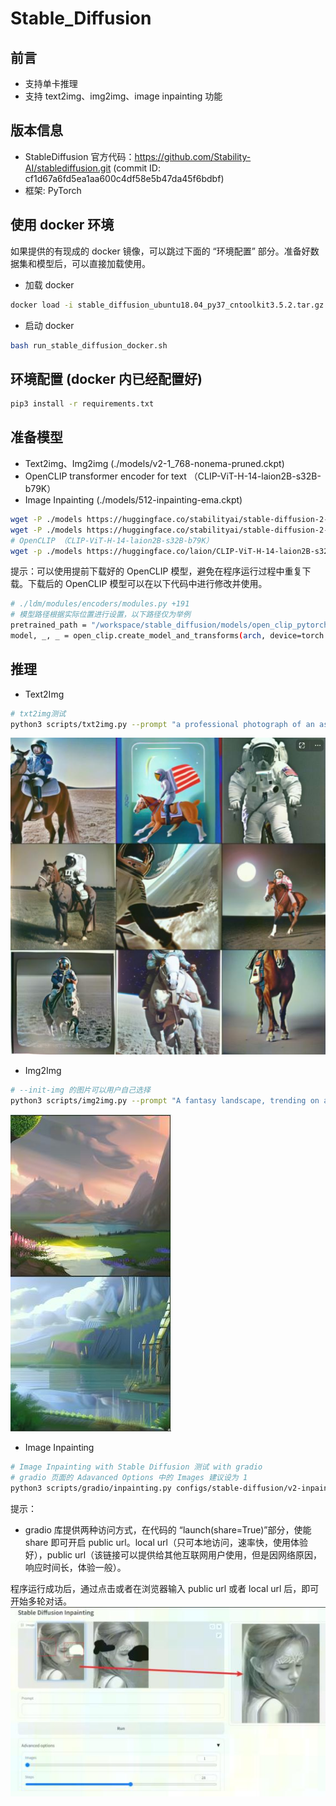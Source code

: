 # Stable_Diffusion
## 前言
- 支持单卡推理
- 支持 text2img、img2img、image inpainting 功能

## 版本信息
- StableDiffusion 官方代码：https://github.com/Stability-AI/stablediffusion.git (commit ID: cf1d67a6fd5ea1aa600c4df58e5b47da45f6bdbf)
- 框架: PyTorch

## 使用 docker 环境
如果提供的有现成的 docker 镜像，可以跳过下面的 “环境配置” 部分。准备好数据集和模型后，可以直接加载使用。
- 加载 docker
```bash
docker load -i stable_diffusion_ubuntu18.04_py37_cntoolkit3.5.2.tar.gz
```
- 启动 docker
```bash
bash run_stable_diffusion_docker.sh
```

## 环境配置 (docker 内已经配置好)
```bash
pip3 install -r requirements.txt
```

## 准备模型
- Text2img、Img2img (./models/v2-1_768-nonema-pruned.ckpt) 
- OpenCLIP transformer encoder for text （CLIP-ViT-H-14-laion2B-s32B-b79K）
- Image Inpainting (./models/512-inpainting-ema.ckpt)
```bash
wget -P ./models https://huggingface.co/stabilityai/stable-diffusion-2-1/resolve/main/v2-1_768-nonema-pruned.ckpt
wget -P ./models https://huggingface.co/stabilityai/stable-diffusion-2-inpainting/resolve/main/512-inpainting-ema.ckpt
# OpenCLIP （CLIP-ViT-H-14-laion2B-s32B-b79K）
wget -p ./models https://huggingface.co/laion/CLIP-ViT-H-14-laion2B-s32B-b79K/resolve/main/open_clip_pytorch_model.bin
```
提示：可以使用提前下载好的 OpenCLIP 模型，避免在程序运行过程中重复下载。下载后的 OpenCLIP 模型可以在以下代码中进行修改并使用。  
```bash
# ./ldm/modules/encoders/modules.py +191
# 模型路径根据实际位置进行设置，以下路径仅为举例
pretrained_path = "/workspace/stable_diffusion/models/open_clip_pytorch_model.bin"
model, _, _ = open_clip.create_model_and_transforms(arch, device=torch.device('cpu'), pretrained=pretrained_path)
```

## 推理
- Text2Img
```bash
# txt2img测试
python3 scripts/txt2img.py --prompt "a professional photograph of an astronaut riding a horse" --ckpt ./models/v2-1_768-nonema-pruned.ckpt --config configs/stable-diffusion/v2-inference-v.yaml --device mlu
```
![推理结果1](./sample_imgs/text2img.jpg)

- Img2Img
```bash
# --init-img 的图片可以用户自己选择
python3 scripts/img2img.py --prompt "A fantasy landscape, trending on artstation" --init-img ./outputs/txt2img-samples/samples/00003.png --strength 0.8 --ckpt ./models/v2-1_768-nonema-pruned.ckpt --config configs/stable-diffusion/v2-inference-v.yaml
```
![推理结果2](./sample_imgs/img2img.jpg)

- Image Inpainting

```bash
# Image Inpainting with Stable Diffusion 测试 with gradio
# gradio 页面的 Adavanced Options 中的 Images 建议设为 1
python3 scripts/gradio/inpainting.py configs/stable-diffusion/v2-inpainting-inference.yaml ./models/512-inpainting-ema.ckpt
```
提示：
- gradio 库提供两种访问方式，在代码的 “launch(share=True)”部分，使能 share 即可开启 public url。local url（只可本地访问，速率快，使用体验好），public url（该链接可以提供给其他互联网用户使用，但是因网络原因，响应时间长，体验一般）。

程序运行成功后，通过点击或者在浏览器输入 public url 或者 local url 后，即可开始多轮对话。  
![推理结果3](./sample_imgs/image_inpainting.jpg)
